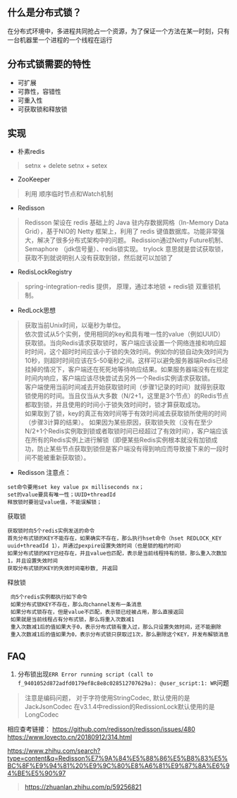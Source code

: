 ## 什么是分布式锁？
在分布式环境中，多进程共同抢占一个资源，为了保证一个方法在某一时刻，只有一台机器里一个进程的一个线程在运行

## 分布式锁需要的特性
-   可扩展
-   可靠性，容错性
-   可重入性
-   可获取锁和释放锁

## 实现
-   朴素redis
> setnx + delete
> setnx + setex
-   ZooKeeper
>利用 顺序临时节点和Watch机制
-   Redisson
> Redisson 架设在 redis 基础上的 Java 驻内存数据网格（In-Memory Data Grid），基于NIO的 Netty 框架上，利用了 redis 键值数据库。功能非常强大，解决了很多分布式架构中的问题。
> Redission通过Netty Future机制、Semaphore （jdk信号量）、redis锁实现。
> trylock 意思就是尝试获取锁，获取不到就说明别人没有获取到锁，然后就可以加锁了

-   RedisLockRegistry
> spring-integration-redis 提供， 原理，通过本地锁 + redis锁 双重锁机制。

-   RedLock思想
> 获取当前Unix时间，以毫秒为单位。    
> 依次尝试从5个实例，使用相同的key和具有唯一性的value（例如UUID）获取锁。当向Redis请求获取锁时，客户端应该设置一个网络连接和响应超时时间，这个超时时间应该小于锁的失效时间。例如你的锁自动失效时间为10秒，则超时时间应该在5-50毫秒之间。这样可以避免服务器端Redis已经挂掉的情况下，客户端还在死死地等待响应结果。如果服务器端没有在规定时间内响应，客户端应该尽快尝试去另外一个Redis实例请求获取锁。    
> 客户端使用当前时间减去开始获取锁时间（步骤1记录的时间）就得到获取锁使用的时间。当且仅当从大多数（N/2+1，这里是3个节点）的Redis节点都取到锁，并且使用的时间小于锁失效时间时，锁才算获取成功。  
> 如果取到了锁，key的真正有效时间等于有效时间减去获取锁所使用的时间（步骤3计算的结果）。 
> 如果因为某些原因，获取锁失败（没有在至少N/2+1个Redis实例取到锁或者取锁时间已经超过了有效时间），客户端应该在所有的Redis实例上进行解锁（即便某些Redis实例根本就没有加锁成功，防止某些节点获取到锁但是客户端没有得到响应而导致接下来的一段时间不能被重新获取锁）。
  
 -  Redisson
 注意点： 
 ```
 set命令要用set key value px milliseconds nx；
 set的value要具有唯一性；UUID+threadId 
 释放锁时要验证value值，不能误解锁；
 ```
 获取锁
 ```
 获取锁时向5个redis实例发送的命令
 首先分布式锁的KEY不能存在，如果确实不存在，那么执行hset命令（hset REDLOCK_KEY uuid+threadId 1），并通过pexpire设置失效时间（也是锁的租约时间）
 如果分布式锁的KEY已经存在，并且value也匹配，表示是当前线程持有的锁，那么重入次数加1，并且设置失效时间
 获取分布式锁的KEY的失效时间毫秒数, 并返回
 ```
释放锁
```
 向5个redis实例都执行如下命令
 如果分布式锁KEY不存在，那么向channel发布一条消息
 如果分布式锁存在，但是value不匹配，表示锁已经被占用，那么直接返回
 如果就是当前线程占有分布式锁，那么将重入次数减1
 重入次数减1后的值如果大于0，表示分布式锁有重入过，那么只设置失效时间，还不能删除
 重入次数减1后的值如果为0，表示分布式锁只获取过1次，那么删除这个KEY，并发布解锁消息
```  


## FAQ
1.  分布锁出现`ERR Error running script (call to f_9401052d872adfd0179ef8c8e8c028512707629a): @user_script:1: WR`问题
> 注意是编码问题， 对于字符使用StringCodec, 默认使用的是JackJsonCodec
在v3.1.4中redission的RedissionLock默认使用的是LongCodec


相应查考链接： https://github.com/redisson/redisson/issues/480
https://www.lovecto.cn/20180912/314.html




https://www.zhihu.com/search?type=content&q=Redisson%E7%9A%84%E5%88%86%E5%B8%83%E5%BC%8F%E9%94%81%20%E9%9C%80%E8%A6%81%E9%87%8A%E6%94%BE%E5%90%97


>  https://zhuanlan.zhihu.com/p/59256821